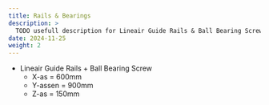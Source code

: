 ```yaml
---
title: Rails & Bearings
description: >
  TODO usefull description for Lineair Guide Rails & Ball Bearing Screw
date: 2024-11-25
weight: 2
---
```


- Lineair Guide Rails + Ball Bearing Screw
  - X-as = 600mm
  - Y-assen = 900mm
  - Z-as = 150mm
